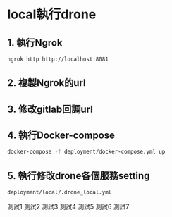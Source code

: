 # local執行drone

## 1. 執行Ngrok
```bash
ngrok http http://localhost:8081
```

## 2. 複製Ngrok的url

## 3. 修改gitlab回調url

## 4. 執行Docker-compose
```bash
docker-compose -f deployment/docker-compose.yml up
```

## 5. 執行修改drone各個服務setting
```bash
deployment/local/.drone_local.yml
```


測試1 測試2 測試3 測試4 測試5 測試6 測試7